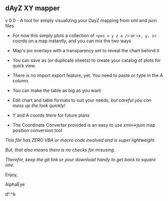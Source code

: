 ## dAyZ XY mapper 
v 0.0 - A tool for simply visualizing your DayZ mapping from xml and json files
* For now this simply plots a collection of `<pos x y z a />` or `<x, y, z> ` coords on a map instantly, and you can mix the two ways
* Map's pic overlays with a transparency set to reveal the chart behind it
* You can save as (or duplicate sheets) to create your catalog of plots for quick view.
* There is no import export feature, yet.   You need to paste or type in the A column. 
* You can make the table as big as you want
* Edit chart and table formats to suit your needs, _but careful you can mess up the look quickly!_
* Y and A coords there for future plans

* The Coordinate Converter provided is an easy to use xml<->json map position conversion tool

_This file has ZERO VBA or macro code involved and is super lightweight._

_But, that also means there is no checks for misusing._

_Therefor, keep the git link or your download handy to get back to square one._

Enjoy,

AlphaEye

d^.^b
